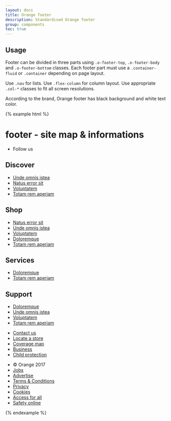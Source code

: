 ```yaml
---
layout: docs
title: Orange footer
description: Standardised Orange footer
group: components
toc: true
---
```


## Usage

Footer can be divided in three parts using `.o-footer-top`, `.o-footer-body` and `.o-footer-bottom` classes.
Each footer part must use a `.container-fluid` or `.container` depending on page layout.

Use `.nav` for lists. Use `.flex-column` for column layout. Use appropriate `.col-*` classes to fit all screen resolutions.

According to the brand, Orange footer has black background and white text color.

{% example html %}
<footer class="o-footer" role="contentinfo">
            <h1 class="sr-only">footer - site map & informations</h1>
            <div class="o-footer-top">
                <div class="container-fluid">
                    <ul class="nav">
                        <li class="nav-item"><span class="nav-link">Follow us</span></li>
                    </ul>
                </div>
            </div>
            <div class="o-footer-body">
                <div class="container-fluid">
                    <div class="row">
                        <div class="col-md-3 col-sm-6">
                            <h2>Discover</h2>
                            <ul class="nav flex-column">
                                <li><a href="#">Unde omnis istea</a></li>
                                <li><a href="#">Natus error sit</a></li>
                                <li><a href="#">Voluptatem</a></li>
                                <li><a href="#">Totam rem aperiam</a></li>
                            </ul>
                        </div>
                        <div class="col-md-3 col-sm-6">
                            <h2>Shop</h2>
                            <ul class="nav flex-column">
                                <li><a href="#">Natus error sit</a></li>
                                <li><a href="#">Unde omnis istea</a></li>
                                <li><a href="#">Voluptatem</a></li>
                                <li><a href="#">Doloremque</a></li>
                                <li><a href="#">Totam rem aperiam</a></li>
                            </ul>
                        </div>
                        <div class="col-md-3 col-sm-6">
                            <h2>Services</h2>
                            <ul class="nav flex-column">
                                <li><a href="#">Doloremque</a></li>
                                <li><a href="#">Totam rem aperiam</a></li>
                            </ul>
                        </div>
                        <div class="col-md-3 col-sm-6">
                            <h2>Support</h2>
                            <ul class="nav flex-column">
                                <li><a href="#">Doloremque</a></li>
                                <li><a href="#">Unde omnis istea</a></li>
                                <li><a href="#">Voluptatem</a></li>
                                <li><a href="#">Totam rem aperiam</a></li>
                            </ul>
                        </div>
                    </div>
                    <ul class="nav">
                        <li class="nav-item"><a class="nav-link" href="#">Contact us</a></li>
                        <li class="nav-item"><a class="nav-link" href="#">Locate a store</a></li>
                        <li class="nav-item"><a class="nav-link" href="#">Coverage map</a></li>
                        <li class="nav-item"><a class="nav-link" href="#">Business</a></li>
                        <li class="nav-item"><a class="nav-link" href="#">Child protection</a></li>
                    </ul>
                </div>
            </div>
            <div class="o-footer-bottom">
                <div class="container-fluid">
                    <ul class="nav">
                        <li class="nav-item"><span class="nav-link">© Orange 2017</span></li>
                        <li class="nav-item"><a class="nav-link" href="#">Jobs</a></li>
                        <li class="nav-item"><a class="nav-link" href="#">Advertise</a></li>
                        <li class="nav-item"><a class="nav-link" href="#">Terms & Conditions</a></li>
                        <li class="nav-item"><a class="nav-link" href="#">Privacy</a></li>
                        <li class="nav-item"><a class="nav-link" href="#">Cookies</a></li>
                        <li class="nav-item"><a class="nav-link" href="#">Access for all</a></li>
                        <li class="nav-item"><a class="nav-link" href="#">Safety online</a></li>
                    </ul>
                </div>
            </div>
        </footer>
{% endexample %}